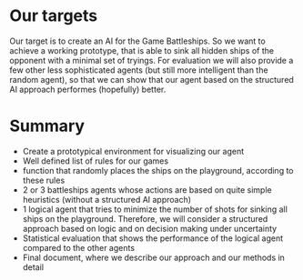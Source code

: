 # Our targets #

Our target is to create an AI for the Game Battleships. So we want to achieve a working prototype, that is able to sink all hidden ships of the opponent with a minimal set of tryings. For evaluation we will also provide a few other less sophisticated agents (but still more intelligent than the random agent), so that we can show that our agent based on the structured AI approach performes (hopefully) better.

# Summary #

  * Create a prototypical environment for visualizing our agent
  * Well defined list of rules for our games
  * function that randomly places the ships on the playground, according to these rules
  * 2 or 3 battleships agents whose actions are based on quite simple heuristics (without a structured AI approach)
  * 1 logical agent that tries to minimize the number of shots for sinking all ships on the playground. Therefore, we will consider a structured approach based on logic and on decision making under uncertainty
  * Statistical evaluation that shows the performance of the logical agent compared to the other agents
  * Final document, where we describe our approach and our methods in detail